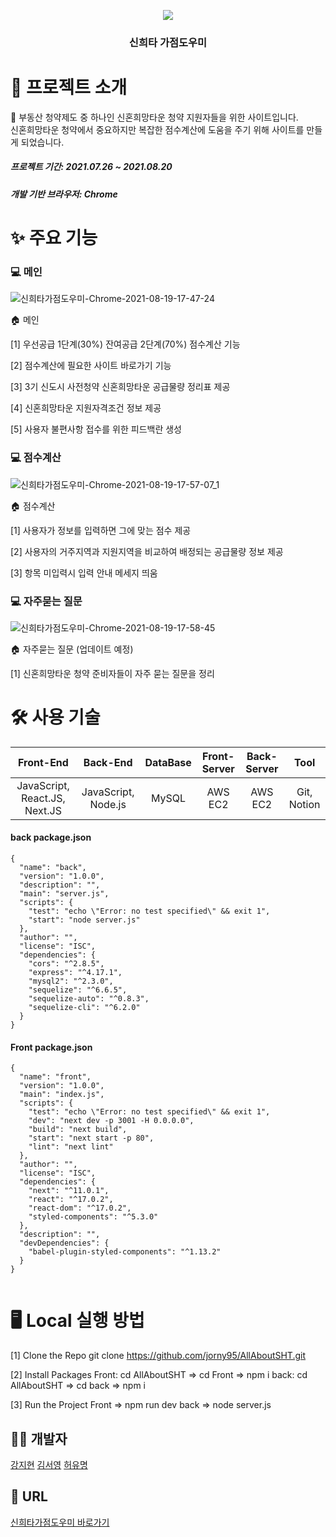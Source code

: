 <p align="center">
<img src="https://user-images.githubusercontent.com/80495707/130037420-e582c720-0f6a-4eac-9a1e-337519a811e9.png" align="center">
</p>
<div align="center">
<h3>신희타 가점도우미</h3>
</div>

# 📑 프로젝트 소개
🏡 부동산 청약제도 중 하나인 신혼희망타운 청약 지원자들을 위한 사이트입니다.<br />
신혼희망타운 청약에서 중요하지만 복잡한 점수계산에 도움을 주기 위해 사이트를 만들게 되었습니다.

##### 프로젝트 기간: 2021.07.26 ~ 2021.08.20
##### 개발 기반 브라우저: Chrome

# ✨ 주요 기능
### 💻 메인

![신희타가점도우미-Chrome-2021-08-19-17-47-24](https://user-images.githubusercontent.com/80495707/130039003-f7e49aa1-7ca7-4423-acac-5a95595023d7.gif)

🏠 메인

[1] 우선공급 1단계(30%) 잔여공급 2단계(70%) 점수계산 기능

[2] 점수계산에 필요한 사이트 바로가기 기능

[3] 3기 신도시 사전청약 신혼희망타운 공급물량 정리표 제공

[4] 신혼희망타운 지원자격조건 정보 제공

[5] 사용자 불편사항 접수를 위한 피드백란 생성

### 💻 점수계산
![신희타가점도우미-Chrome-2021-08-19-17-57-07_1](https://user-images.githubusercontent.com/80495707/130040937-983bc6eb-6fd0-4fff-97c8-93d1f3c59880.gif)


🏠 점수계산

[1] 사용자가 정보를 입력하면 그에 맞는 점수 제공

[2] 사용자의 거주지역과 지원지역을 비교하여 배정되는 공급물량 정보 제공

[3] 항목 미입력시 입력 안내 메세지 띄움

### 💻 자주묻는 질문
![신희타가점도우미-Chrome-2021-08-19-17-58-45](https://user-images.githubusercontent.com/80495707/130041020-e45adc2f-ff70-4e8d-a027-2fbce97fecf6.gif)

🏠 자주묻는 질문 (업데이트 예정)

[1] 신혼희망타운 청약 준비자들이 자주 묻는 질문을 정리


# 🛠 사용 기술
|Front-End|Back-End|DataBase|Front-Server|Back-Server|Tool|
|:---:|:---:|:---:|:---:|:---:|:---:|
|JavaScript, React.JS, Next.JS|JavaScript, Node.js|MySQL|AWS EC2|AWS EC2|Git, Notion|

#### back package.json

```
{
  "name": "back",
  "version": "1.0.0",
  "description": "",
  "main": "server.js",
  "scripts": {
    "test": "echo \"Error: no test specified\" && exit 1",
    "start": "node server.js"
  },
  "author": "",
  "license": "ISC",
  "dependencies": {
    "cors": "^2.8.5",
    "express": "^4.17.1",
    "mysql2": "^2.3.0",
    "sequelize": "^6.6.5",
    "sequelize-auto": "^0.8.3",
    "sequelize-cli": "^6.2.0"
  }
}

```

#### Front package.json
```
{
  "name": "front",
  "version": "1.0.0",
  "main": "index.js",
  "scripts": {
    "test": "echo \"Error: no test specified\" && exit 1",
    "dev": "next dev -p 3001 -H 0.0.0.0",
    "build": "next build",
    "start": "next start -p 80",
    "lint": "next lint"
  },
  "author": "",
  "license": "ISC",
  "dependencies": {
    "next": "^11.0.1",
    "react": "^17.0.2",
    "react-dom": "^17.0.2",
    "styled-components": "^5.3.0"
  },
  "description": "",
  "devDependencies": {
    "babel-plugin-styled-components": "^1.13.2"
  }
}


```

# 🖥 Local 실행 방법
[1] Clone the Repo
git clone https://github.com/jorny95/AllAboutSHT.git

[2] Install Packages
Front: cd AllAboutSHT => cd Front => npm i
back: cd AllAboutSHT => cd back => npm i

[3] Run the Project
Front => npm run dev
back => node server.js


## 👩‍💻 개발자

[강지현](https://github.com/jorny95)
[김서영](https://github.com/simbian2)
[허유명](https://github.com/HeiniHeo)

## 🔗 URL
[신희타가점도우미 바로가기](http://jebaldangcheom.com/)
